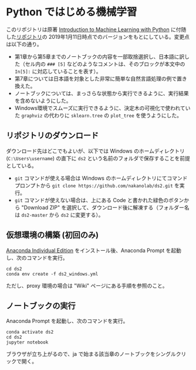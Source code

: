 # Python ではじめる機械学習

このリポジトリは原著 [Introduction to Machine Learning with Python](https://www.oreilly.com/library/view/introduction-to-machine/9781449369880/) に付随した[リポジトリ](https://github.com/amueller/introduction_to_ml_with_python)の 2019年1月11日時点でのバージョンをもとにしている。変更点は以下の通り。

- 第1章から第5章までのノートブックの内容を一部取捨選択し、日本語に訳した（セル内の `### [5]` などのようなコメントは、そのブロックが本文中の `In[5]:` に対応していることを表す）。
- 第7章については日本語を対象とした非常に簡単な自然言語処理の例で置き換えた。
- ノートブックについては、まっさらな状態から実行できるように、実行結果を含めないようにした。
- Windows環境でスムーズに実行できるように、決定木の可視化で使われていた `graphviz` の代わりに `sklearn.tree` の `plot_tree` を使うようにした。

## リポジトリのダウンロード

ダウンロード先はどこでもよいが、以下では Windows のホームディレクトリ (`C:\Users\username`) の直下に `ds2` という名前のフォルダで保存することを前提としている。
- `git` コマンドが使える場合は Windows のホームディレクトリにてコマンドプロンプトから `git clone https://github.com/nakanolab/ds2.git` を実行。
- `git` コマンドが使えない場合は、上にある Code と書かれた緑色のボタンから "Download ZIP" を選択して、ダウンロード後に解凍する（フォルダー名は `ds2-master` から `ds2` に変更する）。

## 仮想環境の構築 (初回のみ)

[Anaconda Individual Edition](https://www.anaconda.com/products/individual) をインストール後、Anaconda Prompt を起動し、次のコマンドを実行。

    cd ds2
    conda env create -f ds2_windows.yml

ただし、proxy 環境の場合は "Wiki" ページにある手順を参照のこと。

## ノートブックの実行

Anaconda Prompt を起動し、次のコマンドを実行。

    conda activate ds2
    cd ds2
    jupyter notebook

ブラウザが立ち上がるので、ja で始まる該当章のノートブックをシングルクリックで開く。
